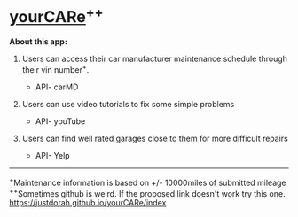 # [**yourCARe**](https://justdorah.github.io/yourCARe/)<sup>++</sup>

**About this app:**

1. Users can access their car manufacturer maintenance schedule through their vin number<sup>+</sup>.
    * API- carMD

2. Users can use video tutorials to fix some simple problems
    * API- youTube

3. Users can find well rated garages close to them for more difficult repairs
    * API- Yelp


  
---
<sup>+</sup>Maintenance information is based on +/- 10000miles of submitted mileage
<sup>++</sup>Sometimes github is weird. If the proposed link doesn't work try this one.
https://justdorah.github.io/yourCARe/index
